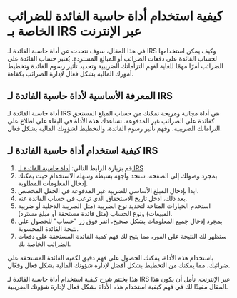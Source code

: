 كيفية استخدام أداة حاسبة الفائدة للضرائب الخاصة بـ IRS عبر الإنترنت
===================================================================

في هذا المقال، سوف نتحدث عن أداة حاسبة الفائدة لـ IRS وكيف يمكن استخدامها لحساب الفائدة على دفعات الضرائب أو المبالغ المستردة. يُعتبر حساب الفائدة على الضرائب أمرًا مهمًا للغاية لفهم التزاماتك الضريبية وتحديد تأثير رسوم الفائدة وتخطيط أمورك المالية بشكل فعال لإدارة الضرائب بكفاءة.

المعرفة الأساسية لأداة حاسبة الفائدة لـ IRS
-------------------------------------------

أداة حاسبة الفائدة لـ IRS هي أداة مجانية ومريحة تمكنك من حساب المبلغ المستحق كفائدة على الضرائب غير المدفوعة. تساعدك هذه الأداة في البقاء على اطلاع على التزاماتك الضريبية، وفهم تأثير رسوم الفائدة، والتخطيط لشؤونك المالية بشكل فعال.

كيفية استخدام أداة حاسبة الفائدة لـ IRS
---------------------------------------

1. قم بزيارة الرابط التالي: [أداة حاسبة الفائدة لـ IRS](https://www.onlinecalculatorsfree.com/ar/financial/irs-interest-calculator.html)
2. بمجرد وصولك إلى الصفحة، ستجد واجهة بسيطة وسهلة الاستخدام حيث يمكنك إدخال المعلومات المطلوبة.
3. ابدأ بإدخال المبلغ الأساسي للضريبة غير المدفوعة في الحقل المخصص.
4. بعد ذلك، ادخل تاريخ الاستحقاق الذي ترغب في حساب الفائدة عنه.
5. استخدم الخيارات المتاحة لتحديد نوع الضريبة (مثل الضريبة الدخلية أو ضريبة المبيعات) ونوع الحساب (مثل فائدة مستحقة أو مبلغ مسترد).
6. بمجرد إدخال جميع المعلومات بشكل صحيح، انقر فوق زر "حساب" للحصول على نتيجة الفائدة المحسوبة.
7. ستظهر لك النتيجة على الفور، مما يتيح لك فهم كمية الفائدة المستحقة على دفعات الضرائب الخاصة بك.

باستخدام هذه الأداة، يمكنك الحصول على فهم دقيق لكمية الفائدة المستحقة على ضرائبك، مما يمكنك من التخطيط بشكل أفضل لإدارة شؤونك المالية بشكل فعال وفعّال.

هذا يختتم شرح كيفية استخدام أداة حاسبة الفائدة لـ IRS عبر الإنترنت. نأمل أن يكون هذا المقال مفيدًا لك في فهم كيفية استخدام هذه الأداة بشكل فعال لإدارة شؤونك الضريبية.